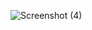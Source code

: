 ![Screenshot (4)](https://github.com/Nostalgie22/Module_18nk/assets/132602801/7934b395-c235-473b-9622-a76a9055aea4)
